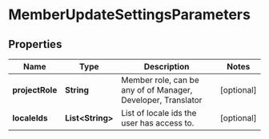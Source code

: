 

# MemberUpdateSettingsParameters

## Properties

Name | Type | Description | Notes
------------ | ------------- | ------------- | -------------
**projectRole** | **String** | Member role, can be any of of Manager, Developer, Translator |  [optional]
**localeIds** | **List&lt;String&gt;** | List of locale ids the user has access to. |  [optional]




